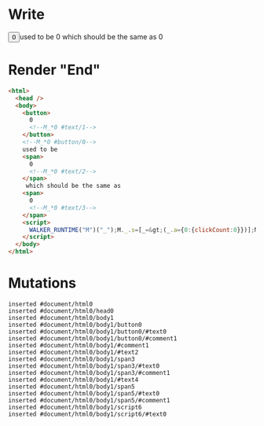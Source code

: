 # Write
  <button>0<!--M_*0 #text/1--></button><!--M_*0 #button/0-->used to be <span>0<!--M_*0 #text/2--></span> which should be the same as <span>0<!--M_*0 #text/3--></span><script>WALKER_RUNTIME("M")("_");M._.s=[_=>(_.a={0:{clickCount:0}})];M._.e=[0,"packages/translator-tags/src/__tests__/fixtures/nested-assignment-expression/template.marko_0_clickCount"];M._.d=1;M._.w()</script>


# Render "End"
```html
<html>
  <head />
  <body>
    <button>
      0
      <!--M_*0 #text/1-->
    </button>
    <!--M_*0 #button/0-->
    used to be 
    <span>
      0
      <!--M_*0 #text/2-->
    </span>
     which should be the same as 
    <span>
      0
      <!--M_*0 #text/3-->
    </span>
    <script>
      WALKER_RUNTIME("M")("_");M._.s=[_=&gt;(_.a={0:{clickCount:0}})];M._.e=[0,"packages/translator-tags/src/__tests__/fixtures/nested-assignment-expression/template.marko_0_clickCount"];M._.d=1;M._.w()
    </script>
  </body>
</html>
```

# Mutations
```
inserted #document/html0
inserted #document/html0/head0
inserted #document/html0/body1
inserted #document/html0/body1/button0
inserted #document/html0/body1/button0/#text0
inserted #document/html0/body1/button0/#comment1
inserted #document/html0/body1/#comment1
inserted #document/html0/body1/#text2
inserted #document/html0/body1/span3
inserted #document/html0/body1/span3/#text0
inserted #document/html0/body1/span3/#comment1
inserted #document/html0/body1/#text4
inserted #document/html0/body1/span5
inserted #document/html0/body1/span5/#text0
inserted #document/html0/body1/span5/#comment1
inserted #document/html0/body1/script6
inserted #document/html0/body1/script6/#text0
```